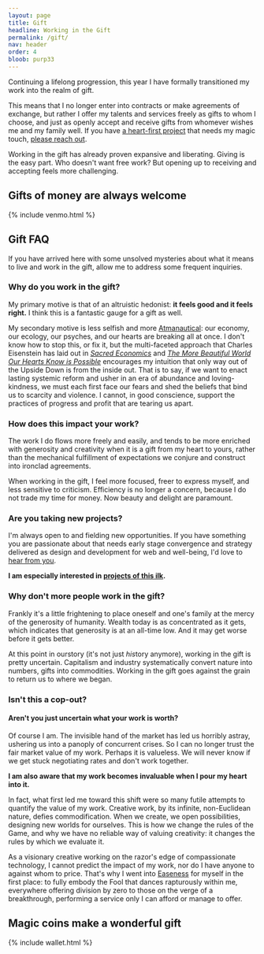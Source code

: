 ```yaml
---
layout: page
title: Gift
headline: Working in the Gift
permalink: /gift/
nav: header
order: 4
bloob: purp33
---
```


Continuing a lifelong progression, this year I have formally transitioned my work into the realm of gift.

This means that I no longer enter into contracts or make agreements of exchange, but rather I offer my talents and services freely as gifts to whom I choose, and just as openly accept and receive gifts from whomever wishes me and my family well. If you have [a heart-first project](/projects-i-would-love-to-work-on/) that needs my magic touch, [please reach out](/contact).

Working in the gift has already proven expansive and liberating. Giving is the easy part. Who doesn't want free work? But opening up to receiving and accepting feels more challenging.

## Gifts of money are always&nbsp;welcome

{% include venmo.html %}

## Gift FAQ

If you have arrived here with some unsolved mysteries about what it means to live and work in the gift, allow me to address some frequent inquiries.

### Why do you work in&nbsp;the&nbsp;gift?

My primary motive is that of an altruistic hedonist: **it feels good and it feels right.** I think this is a fantastic gauge for a gift as well.

My secondary motive is less selfish and more [Atmanautical](/folio/?project=atmanaut): our economy, our ecology, our psyches, and our hearts are breaking all at once. I don't know how to stop this, or fix it, but the multi-faceted approach that Charles Eisenstein has laid out in _[Sacred Economics](https://charleseisenstein.org/books/sacred-economics/)_ and [_The More Beautiful World Our Hearts Know is Possible_](https://charleseisenstein.org/books/the-more-beautiful-world-our-hearts-know-is-possible/) encourages my intuition that only way out of the Upside Down is from the inside out. That is to say, if we want to enact lasting systemic reform and usher in an era of abundance and loving-kindness, we must each first face our fears and shed the beliefs that bind us to scarcity and violence. I cannot, in good conscience, support the practices of progress and profit that are tearing us apart.

### How does this impact your&nbsp;work?

The work I do flows more freely and easily, and tends to be more enriched with generosity and creativity when it is a gift from my heart to yours, rather than the mechanical fulfillment of expectations we conjure and construct into ironclad agreements.

When working in the gift, I feel more focused, freer to express myself, and less sensitive to criticism. Efficiency is no longer a concern, because I do not trade my time for money. Now beauty and delight are paramount.

### Are you taking new&nbsp;projects?

I'm always open to and fielding new opportunities. If you have something you are passionate about that needs early stage convergence and strategy delivered as design and development for web and well-being, I'd love to [hear from you](/contact).

**I am especially interested in [projects of this ilk](/projects-i-would-love-to-work-on/).**

### Why don't more people work in&nbsp;the&nbsp;gift?

Frankly it's a little frightening to place oneself and one's family at the mercy of the generosity of humanity. Wealth today is as concentrated as it gets, which indicates that generosity is at an all-time low. And it may get worse before it gets better.

At this point in ourstory (it's not just *his*tory anymore), working in the gift is pretty uncertain. Capitalism and industry systematically convert nature into numbers, gifts into commodities. Working in the gift goes against the grain to return us to where we began.

### Isn't this a cop-out?

#### Aren't you just uncertain what your work is worth?

Of course I am. The invisible hand of the market has led us horribly astray, ushering us into a panoply of concurrent crises. So I can no longer trust the fair market value of my work. Perhaps it is valueless. We will never know if we get stuck negotiating rates and don't work together.

**I am also aware that my work becomes invaluable when I pour my heart into it.**

In fact, what first led me toward this shift were so many futile attempts to quantify the value of my work. Creative work, by its infinite, non-Euclidean nature, defies commodification. When we create, we open possibilities, designing new worlds for ourselves. This is how we change the rules of the Game, and why we have no reliable way of valuing creativity: it changes the rules by which we evaluate it.

As a visionary creative working on the razor's edge of compassionate technology, I cannot predict the impact of my work, nor do I have anyone to against whom to price. That's why I went into [Easeness](https://easeness.biz) for myself in the first place: to fully embody the Fool that dances rapturously within me, everywhere offering division by zero to those on the verge of a breakthrough, performing a service only I can afford or manage to offer.

## Magic coins make a wonderful&nbsp;gift

{% include wallet.html %}
